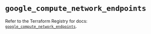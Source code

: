 # `google_compute_network_endpoints`

Refer to the Terraform Registry for docs: [`google_compute_network_endpoints`](https://registry.terraform.io/providers/hashicorp/google/5.17.0/docs/resources/compute_network_endpoints).
